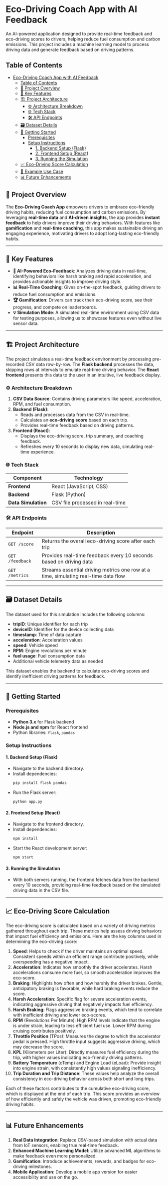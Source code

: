 
# Eco-Driving Coach App with AI Feedback 

An AI-powered application designed to provide real-time feedback and eco-driving scores to drivers, helping reduce fuel consumption and carbon emissions. This project includes a machine learning model to process driving data and generate feedback based on driving patterns.

## Table of Contents
- [Eco-Driving Coach App with AI Feedback](#eco-driving-coach-app-with-ai-feedback)
  - [Table of Contents](#table-of-contents)
  - [📖 Project Overview](#-project-overview)
  - [🎯 Key Features](#-key-features)
  - [🏗️ Project Architecture](#️-project-architecture)
    - [⚙️ Architecture Breakdown](#️-architecture-breakdown)
    - [🌐 Tech Stack](#-tech-stack)
    - [🛠️ API Endpoints](#️-api-endpoints)
  - [🗃️ Dataset Details](#️-dataset-details)
  - [🚀 Getting Started](#-getting-started)
    - [Prerequisites](#prerequisites)
    - [Setup Instructions](#setup-instructions)
      - [1. Backend Setup (Flask)](#1-backend-setup-flask)
      - [2. Frontend Setup (React)](#2-frontend-setup-react)
      - [3. Running the Simulation](#3-running-the-simulation)
  - [📈 Eco-Driving Score Calculation](#-eco-driving-score-calculation)
  - [🌟 Example Use Case](#-example-use-case)
  - [📊 Future Enhancements](#-future-enhancements)


## 📖 Project Overview

The **Eco-Driving Coach App** empowers drivers to embrace eco-friendly driving habits, reducing fuel consumption and carbon emissions. By leveraging **real-time data** and **AI-driven insights**, the app provides **instant feedback** to help drivers improve their driving behaviors. With features like **gamification** and **real-time coaching**, this app makes sustainable driving an engaging experience, motivating drivers to adopt long-lasting eco-friendly habits. 

---

## 🎯 Key Features

- **🌱 AI-Powered Eco-Feedback**: Analyzes driving data in real-time, identifying behaviors like harsh braking and rapid acceleration, and provides actionable insights to improve driving style.
- **📊 Real-Time Coaching**: Gives on-the-spot feedback, guiding drivers to reduce fuel consumption and emissions.
- **🏆 Gamification**: Drivers can track their eco-driving score, see their progress, and compete on leaderboards.
- **💡 Simulation Mode**: A simulated real-time environment using CSV data for testing purposes, allowing us to showcase features even without live sensor data.

---

## 🏗️ Project Architecture

The project simulates a real-time feedback environment by processing pre-recorded CSV data row-by-row. The **Flask backend** processes the data, skipping rows at intervals to emulate real-time driving behavior. The **React frontend** presents this data to the user in an intuitive, live feedback display.

### ⚙️ Architecture Breakdown

1. **CSV Data Source**: Contains driving parameters like speed, acceleration, RPM, and fuel consumption.
2. **Backend (Flask)**:
   - Reads and processes data from the CSV in real-time.
   - Calculates an **eco-driving score** based on each trip.
   - Provides real-time feedback based on driving patterns.
3. **Frontend (React)**:
   - Displays the eco-driving score, trip summary, and coaching feedback.
   - Refreshes every 10 seconds to display new data, simulating real-time experience.

### 🌐 Tech Stack

| Component           | Technology                      |
| ------------------- | ------------------------------- |
| **Frontend**        | React (JavaScript, CSS)         |
| **Backend**         | Flask (Python)                  |
| **Data Simulation** | CSV file processed in real-time |

### 🛠️ API Endpoints

| Endpoint        | Description                                                        |
| --------------- | ------------------------------------------------------------------ |
| `GET /score`    | Returns the overall eco-driving score after each trip              |
| `GET /feedback` | Provides real-time feedback every 10 seconds based on driving data |
| `GET /metrics`  | Streams essential driving metrics one row at a time, simulating real-time data flow|

---

## 🗃️ Dataset Details

The dataset used for this simulation includes the following columns:

- **tripID**: Unique identifier for each trip
- **deviceID**: Identifier for the device collecting data
- **timestamp**: Time of data capture
- **acceleration**: Acceleration values
- **speed**: Vehicle speed
- **RPM**: Engine revolutions per minute
- **fuel usage**: Fuel consumption data
- Additional vehicle telemetry data as needed

This dataset enables the backend to calculate eco-driving scores and identify inefficient driving patterns for feedback.

---

## 🚀 Getting Started

### Prerequisites

- **Python 3.x** for Flask backend
- **Node.js and npm** for React frontend
- Python libraries: `flask`, `pandas`

### Setup Instructions

#### 1. Backend Setup (Flask)
- Navigate to the backend directory.
- Install dependencies:
  ```bash
  pip install flask pandas
  ```
- Run the Flask server:
  ```bash
  python app.py
  ```

#### 2. Frontend Setup (React)
- Navigate to the frontend directory.
- Install dependencies:
  ```bash
  npm install
  ```
- Start the React development server:
  ```bash
  npm start
  ```

#### 3. Running the Simulation
- With both servers running, the frontend fetches data from the backend every 10 seconds, providing real-time feedback based on the simulated driving data in the CSV file.

---

## 📈 Eco-Driving Score Calculation
The eco-driving score is calculated based on a variety of driving metrics gathered throughout each trip. These metrics help assess driving behaviors that impact fuel efficiency and emissions. Here are the key columns used in determining the eco-driving score:
1. **Speed**: Helps to check if the driver maintains an optimal speed. Consistent speeds within an efficient range contribute positively, while overspeeding has a negative impact.
2. **Acceleration**: Indicates how smoothly the driver accelerates. Harsh accelerations consume more fuel, so smooth acceleration improves the eco-score.
3. **Braking**: Highlights how often and how harshly the driver brakes. Gentle, anticipatory braking is favorable, while hard braking events reduce the score.
4. **Harsh Acceleration**: Specific flag for severe acceleration events, indicating aggressive driving that negatively impacts fuel efficiency.
5. **Harsh Braking**: Flags aggressive braking events, which tend to correlate with inefficient driving and lower eco-scores.
6. **RPM** (Revolutions Per Minute): High RPM levels indicate that the engine is under strain, leading to less efficient fuel use. Lower RPM during cruising contributes positively.
7. **Throttle Position** (TPos): Measures the degree to which the accelerator pedal is pressed. High throttle input suggests aggressive driving, which may decrease the score.
8. **KPL** (Kilometers per Liter): Directly measures fuel efficiency during the trip, with higher values indicating eco-friendly driving patterns.
9. **Battery Temperature** (cTemp) and Engine Load (eLoad): Provide insight into engine strain, with consistently high values signaling inefficiency.
10. **Trip Duration and Trip Distance**: These values help analyze the overall consistency in eco-driving behavior across both short and long trips.

Each of these factors contributes to the cumulative eco-driving score, which is displayed at the end of each trip. This score provides an overview of how efficiently and safely the vehicle was driven, promoting eco-friendly driving habits.

---

## 📊 Future Enhancements

1. **Real Data Integration**: Replace CSV-based simulation with actual data from IoT sensors, enabling true real-time feedback.
2. **Enhanced Machine Learning Model**: Utilize advanced ML algorithms to make feedback even more personalized.
3. **Gamification**: Introduce achievements, rewards, and badges for eco-driving milestones.
4. **Mobile Application**: Develop a mobile app version for easier accessibility and use on the go.


